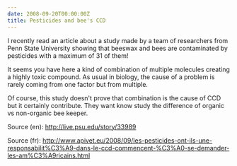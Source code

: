 ```yaml
---
date: 2008-09-20T00:00:00Z
title: Pesticides and bee's CCD
---
```


I recently read an article about a study made by a team of researchers from Penn State University showing that beeswax and bees are contaminated by pesticides with a maximum of 31 of them!

It seems you have here a kind of combination of multiple molecules creating a highly toxic compound.  As usual in biology, the cause of a problem is rarely coming from one factor but from multiple.

Of course, this study doesn't prove that combination is the cause of CCD but it certainly contribute. They want know study the difference of organic vs non-organic bee keeper.

Source (en): <http://live.psu.edu/story/33989>

Source (fr): <http://www.apivet.eu/2008/09/les-pesticides-ont-ils-une-responsabilit%C3%A9-dans-le-ccd-commencent-%C3%A0-se-demander-les-am%C3%A9ricains.html>
